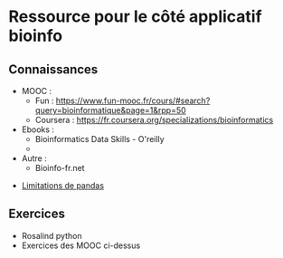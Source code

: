 # Ressource pour le côté applicatif bioinfo

## Connaissances
* MOOC :
  * Fun : https://www.fun-mooc.fr/cours/#search?query=bioinformatique&page=1&rpp=50
  * Coursera : https://fr.coursera.org/specializations/bioinformatics
* Ebooks :
  * Bioinformatics Data Skills - O'reilly
  * 
* Autre :
  * Bioinfo-fr.net
- [Limitations de pandas](http://wesmckinney.com/blog/apache-arrow-pandas-internals/)

## Exercices
* Rosalind python
* Exercices des MOOC ci-dessus